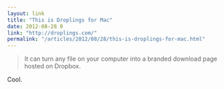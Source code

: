 ```yaml
---
layout: link
title: "This is Droplings for Mac"
date: 2012-08-28 0
link: "http://droplings.com/"
permalink: "/articles/2012/08/28/this-is-droplings-for-mac.html"
---
```


> It can turn any file on your computer into a branded download page hosted on Dropbox.

Cool.
